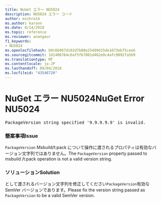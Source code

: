 ```yaml
---
title: NuGet エラー NU5024
description: NU5024 エラー コード
author: mishra14
ms.author: karann
ms.date: 8/14/2018
ms.topic: reference
ms.reviewer: anangaur
f1_keywords:
- NU5024
ms.openlocfilehash: b9c6b9674102d7b88e25409d15de1073eb75cee6
ms.sourcegitcommit: 1d1406764c6af5fb7801d462e0c4afc9092fa569
ms.translationtype: MT
ms.contentlocale: ja-JP
ms.lasthandoff: 09/04/2018
ms.locfileid: "43546720"
---
```

# <a name="nuget-error-nu5024"></a><span data-ttu-id="9e2fb-103">NuGet エラー NU5024</span><span class="sxs-lookup"><span data-stu-id="9e2fb-103">NuGet Error NU5024</span></span>
<pre>PackageVersion string specified '9.9.9.9.9' is invalid.</pre>

### <a name="issue"></a><span data-ttu-id="9e2fb-104">懸案事項</span><span class="sxs-lookup"><span data-stu-id="9e2fb-104">Issue</span></span>

<span data-ttu-id="9e2fb-105">`PackageVersion` Msbuild/t:pack について操作に渡されるプロパティは有効なバージョン文字列ではありません。</span><span class="sxs-lookup"><span data-stu-id="9e2fb-105">The `PackageVersion` property passed to msbuild /t:pack operation is not a valid version string.</span></span>


### <a name="solution"></a><span data-ttu-id="9e2fb-106">ソリューション</span><span class="sxs-lookup"><span data-stu-id="9e2fb-106">Solution</span></span>

<span data-ttu-id="9e2fb-107">として渡されるバージョン文字列を修正してください`PackageVersion`有効な SemVer バージョンであります。</span><span class="sxs-lookup"><span data-stu-id="9e2fb-107">Please fix the version string passed as `PackageVersion` to be a valid SemVer version.</span></span>

